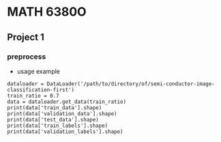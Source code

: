 # MATH 6380O
## Project 1
### preprocess
* usage example
```
dataloader = DataLoader('/path/to/directory/of/semi-conductor-image-classification-first')
train_ratio = 0.7
data = dataloader.get_data(train_ratio)
print(data['train_data'].shape)
print(data['validation_data'].shape)
print(data['test_data'].shape)
print(data['train_labels'].shape)
print(data['validation_labels'].shape)
```